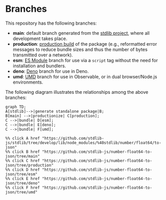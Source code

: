 <!--

@license Apache-2.0

Copyright (c) 2022 The Stdlib Authors.

Licensed under the Apache License, Version 2.0 (the "License");
you may not use this file except in compliance with the License.
You may obtain a copy of the License at

    http://www.apache.org/licenses/LICENSE-2.0

Unless required by applicable law or agreed to in writing, software
distributed under the License is distributed on an "AS IS" BASIS,
WITHOUT WARRANTIES OR CONDITIONS OF ANY KIND, either express or implied.
See the License for the specific language governing permissions and
limitations under the License.

-->

# Branches

This repository has the following branches:

-   **main**: default branch generated from the [stdlib project][stdlib-url], where all development takes place.
-   **production**: [production build][production-url] of the package (e.g., reformatted error messages to reduce bundle sizes and thus the number of bytes transmitted over a network).
-   **esm**: [ES Module][esm-url] branch for use via a `script` tag without the need for installation and bundlers.
-   **deno**: [Deno][deno-url] branch for use in Deno.
-   **umd**: [UMD][umd-url] branch for use in Observable, or in dual browser/Node.js environments.

The following diagram illustrates the relationships among the above branches:

```mermaid
graph TD;
A[stdlib]-->|generate standalone package|B;
B[main] -->|productionize| C[production];
C -->|bundle| D[esm];
C -->|bundle| E[deno];
C -->|bundle| F[umd];

%% click A href "https://github.com/stdlib-js/stdlib/tree/develop/lib/node_modules/%40stdlib/number/float64/to-json"
%% click B href "https://github.com/stdlib-js/number-float64-to-json/tree/main"
%% click C href "https://github.com/stdlib-js/number-float64-to-json/tree/production"
%% click D href "https://github.com/stdlib-js/number-float64-to-json/tree/esm"
%% click E href "https://github.com/stdlib-js/number-float64-to-json/tree/deno"
%% click F href "https://github.com/stdlib-js/number-float64-to-json/tree/umd"
```

[stdlib-url]: https://github.com/stdlib-js/stdlib/tree/develop/lib/node_modules/%40stdlib/number/float64/to-json
[production-url]: https://github.com/stdlib-js/number-float64-to-json/tree/production
[deno-url]: https://github.com/stdlib-js/number-float64-to-json/tree/deno
[umd-url]: https://github.com/stdlib-js/number-float64-to-json/tree/umd
[esm-url]: https://github.com/stdlib-js/number-float64-to-json/tree/esm